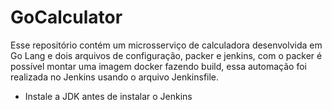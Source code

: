 # GoCalculator

Esse repositório contém um microsserviço de calculadora desenvolvida em Go Lang e dois arquivos de configuração, packer e jenkins, com o packer é possível montar 
uma imagem docker fazendo build, essa automação foi realizada no Jenkins usando o arquivo Jenkinsfile. 

- Instale a JDK antes de instalar o Jenkins
 
